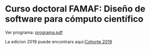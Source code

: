 # Curso doctoral FAMAF: Diseño de software para cómputo científico

Ver programa: [programa.pdf](programa.pdf)

La edicion 2019 puede encontrars aqui:[Cohorte 2019](https://github.com/leliel12/diseno_sci_sfw/tree/2019)
